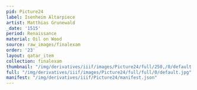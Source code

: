 ```yaml
---
pid: Picture24
label: Isenheim Altarpiece
artist: Matthias Grunewald
_date: '1515'
period: Renaissance
material: Oil on Wood
source: raw_images/finalexam
order: '23'
layout: qatar_item
collection: finalexam
thumbnail: "/img/derivatives/iiif/images/Picture24/full/250,/0/default.jpg"
full: "/img/derivatives/iiif/images/Picture24/full/full/0/default.jpg"
manifest: "/img/derivatives/iiif/Picture24/manifest.json"
---
```

